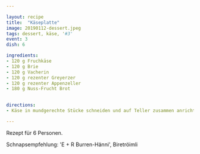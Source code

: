 ```yaml
---

layout: recipe
title:  "Käseplatte"
image: 20190112-dessert.jpeg
tags: dessert, käse, '#3'
event: 3
dish: 6

ingredients:
- 120 g Fruchkäse
- 120 g Brie
- 120 g Vacherin
- 120 g rezenter Greyerzer
- 120 g rezenter Appenzeller
- 180 g Nuss-Frucht Brot

 
directions:
- Käse in mundgerechte Stücke schneiden und auf Teller zusammen anrichten.

---
```


Rezept für 6 Personen.

Schnapsempfehlung: 'E + R Burren-Hänni', Biretröimli
